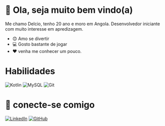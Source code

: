 # 👋 Ola, seja muito bem vindo(a)

Me chamo Delcio, tenho 20 ano e moro em Angola. Desenvolvedor iniciante com muito interesse em apredizagem.   

- 😊 Amo se divertir
- 💻 Gosto bastante de jogar  
- ❤️ venha me conhecer um pouco.

# Habilidades

![Kotlin](https://img.shields.io/badge/Kotlin-0095D5?&style=for-the-badge&logo=kotlin&logoColor=white)
![MySQL](https://img.shields.io/badge/MySQL-00000F?style=for-the-badge&logo=mysql&logoColor=white)
![Git](https://img.shields.io/badge/GIT-E44C30?style=for-the-badge&logo=git&logoColor=white)

# 🤝 conecte-se comigo

[![LinkedIn](https://img.shields.io/badge/LinkedIn-fff?style=for-the-badge&logo=linkedin&logoColor=black)](www.linkedin.com/in/délcio-luís-b9905b251)
[![GitHub](https://img.shields.io/badge/GitHub-fff?style=for-the-badge&logo=github&logoColor=black)](https://github.com/charlotte141)